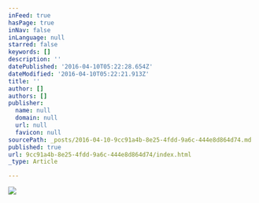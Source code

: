 ```yaml
---
inFeed: true
hasPage: true
inNav: false
inLanguage: null
starred: false
keywords: []
description: ''
datePublished: '2016-04-10T05:22:28.654Z'
dateModified: '2016-04-10T05:22:21.913Z'
title: ''
author: []
authors: []
publisher:
  name: null
  domain: null
  url: null
  favicon: null
sourcePath: _posts/2016-04-10-9cc91a4b-8e25-4fdd-9a6c-444e8d864d74.md
published: true
url: 9cc91a4b-8e25-4fdd-9a6c-444e8d864d74/index.html
_type: Article

---
```

![](https://the-grid-user-content.s3-us-west-2.amazonaws.com/e0ac111e-17aa-4896-b8c9-b9ae0f54e6a4.jpg)